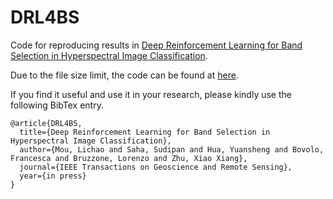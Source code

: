 # DRL4BS

Code for reproducing results in [Deep Reinforcement Learning for Band Selection in Hyperspectral Image Classification](https://github.com/lcmou/DRL4BS/blob/main/README.md).

Due to the file size limit, the code can be found at [here]().

If you find it useful and use it in your research, please kindly use the following BibTex entry.
```
@article{DRL4BS,
  title={Deep Reinforcement Learning for Band Selection in Hyperspectral Image Classification},
  author={Mou, Lichao and Saha, Sudipan and Hua, Yuansheng and Bovolo, Francesca and Bruzzone, Lorenzo and Zhu, Xiao Xiang},
  journal={IEEE Transactions on Geoscience and Remote Sensing},
  year={in press}
}
```
